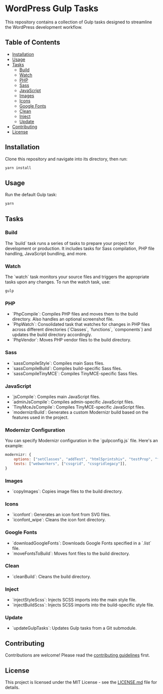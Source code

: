 # WordPress Gulp Tasks

This repository contains a collection of Gulp tasks designed to streamline the WordPress development workflow.

## Table of Contents

- [Installation](#installation)
- [Usage](#usage)
- [Tasks](#tasks)
  - [Build](#build)
  - [Watch](#watch)
  - [PHP](#php)
  - [Sass](#sass)
  - [JavaScript](#javascript)
  - [Images](#images)
  - [Icons](#icons)
  - [Google Fonts](#google-fonts)
  - [Clean](#clean)
  - [Inject](#inject)
  - [Update](#update)
- [Contributing](#contributing)
- [License](#license)

## Installation

Clone this repository and navigate into its directory, then run:

```bash
yarn install
```

## Usage

Run the default Gulp task:

```bash
yarn
```

## Tasks

### Build

The \`build\` task runs a series of tasks to prepare your project for development or production. It includes tasks for Sass compilation, PHP file handling, JavaScript bundling, and more.

### Watch

The \`watch\` task monitors your source files and triggers the appropriate tasks upon any changes. To run the watch task, use:

```bash
gulp
```

### PHP

- \`PhpCompile\`: Compiles PHP files and moves them to the build directory. Also handles an optional screenshot file.
- \`PhpWatch\`: Consolidated task that watches for changes in PHP files across different directories (\`Classes\`, \`functions\`, \`components\`) and updates the build directory accordingly.
- \`PhpVendor\`: Moves PHP vendor files to the build directory.

### Sass

- \`sassCompileStyle\`: Compiles main Sass files.
- \`sassCompileBuild\`: Compiles build-specific Sass files.
- \`sassCompileTinyMCE\`: Compiles TinyMCE-specific Sass files.

### JavaScript

- \`jsCompile\`: Compiles main JavaScript files.
- \`adminJsCompile\`: Compiles admin-specific JavaScript files.
- \`TinyMceJsCompile\`: Compiles TinyMCE-specific JavaScript files.
- \`modernizrBuild\`: Generates a custom Modernizr build based on the features used in the project.

### Modernizr Configuration

You can specify Modernizr configuration in the \`gulpconfig.js\` file. Here's an example:

```javascript
modernizr: {
    options: ["setClasses", "addTest", "html5printshiv", "testProp", "fnBind"],
    tests: ["webworkers", ["cssgrid", "cssgridlegacy"]],
}
```

### Images

- \`copyImages\`: Copies image files to the build directory.

### Icons

- \`iconfont\`: Generates an icon font from SVG files.
- \`iconfont_wipe\`: Cleans the icon font directory.

### Google Fonts

- \`downloadGoogleFonts\`: Downloads Google Fonts specified in a \`.list\` file.
- \`moveFontsToBuild\`: Moves font files to the build directory.

### Clean

- \`cleanBuild\`: Cleans the build directory.

### Inject

- \`injectStyleScss\`: Injects SCSS imports into the main style file.
- \`injectBuildScss\`: Injects SCSS imports into the build-specific style file.

### Update

- \`updateGulpTasks\`: Updates Gulp tasks from a Git submodule.

## Contributing

Contributions are welcome! Please read the [contributing guidelines](CONTRIBUTING.md) first.

## License

This project is licensed under the MIT License - see the [LICENSE.md](LICENSE.md) file for details.
